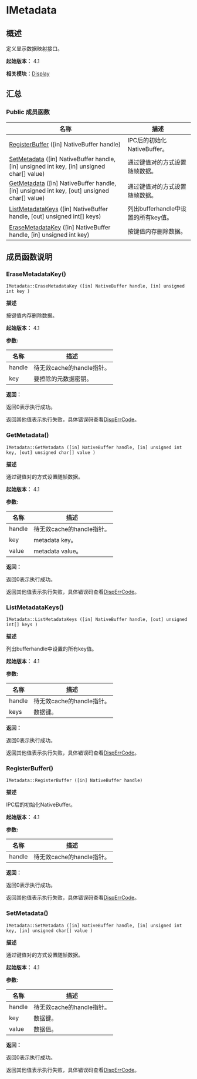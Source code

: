 # IMetadata

## 概述

定义显示数据映射接口。

**起始版本：** 4.1

**相关模块：**[Display](_display_v11.md)

## 汇总

### Public 成员函数

| 名称 | 描述 | 
| -------- | -------- |
| [RegisterBuffer](#registerbuffer) ([in] NativeBuffer handle) | IPC后的初始化NativeBuffer。 | 
| [SetMetadata](#setmetadata) ([in] NativeBuffer handle, [in] unsigned int key, [in] unsigned char[] value) | 通过键值对的方式设置随帧数据。 | 
| [GetMetadata](#getmetadata) ([in] NativeBuffer handle, [in] unsigned int key, [out] unsigned char[] value) | 通过键值对的方式设置随帧数据。 | 
| [ListMetadataKeys](#listmetadatakeys) ([in] NativeBuffer handle, [out] unsigned int[] keys) | 列出bufferhandle中设置的所有key值。 | 
| [EraseMetadataKey](#erasemetadatakey) ([in] NativeBuffer handle, [in] unsigned int key) | 按键值内存删除数据。 | 

## 成员函数说明

### EraseMetadataKey()

```
IMetadata::EraseMetadataKey ([in] NativeBuffer handle, [in] unsigned int key )
```

**描述**

按键值内存删除数据。

**起始版本：** 4.1

**参数:**

| 名称 | 描述 | 
| -------- | -------- |
| handle | 待无效cache的handle指针。 | 
| key | 要擦除的元数据密钥。 | 

**返回：**

返回0表示执行成功。

返回其他值表示执行失败，具体错误码查看[DispErrCode](_display_v10.md#disperrcode)。

### GetMetadata()

```
IMetadata::GetMetadata ([in] NativeBuffer handle, [in] unsigned int key, [out] unsigned char[] value )
```

**描述**

通过键值对的方式设置随帧数据。

**起始版本：** 4.1

**参数:**

| 名称 | 描述 | 
| -------- | -------- |
| handle | 待无效cache的handle指针。 | 
| key | metadata key。 | 
| value | metadata value。 | 

**返回：**

返回0表示执行成功。

返回其他值表示执行失败，具体错误码查看[DispErrCode](_display_v10.md#disperrcode)。

### ListMetadataKeys()

```
IMetadata::ListMetadataKeys ([in] NativeBuffer handle, [out] unsigned int[] keys )
```

**描述**

列出bufferhandle中设置的所有key值。

**起始版本：** 4.1

**参数:**

| 名称 | 描述 | 
| -------- | -------- |
| handle | 待无效cache的handle指针。 | 
| keys | 数据键。 | 

**返回：**

返回0表示执行成功。

返回其他值表示执行失败，具体错误码查看[DispErrCode](_display_v10.md#disperrcode)。

### RegisterBuffer()

```
IMetadata::RegisterBuffer ([in] NativeBuffer handle)
```

**描述**

IPC后的初始化NativeBuffer。

**起始版本：** 4.1

**参数:**

| 名称 | 描述 | 
| -------- | -------- |
| handle | 待无效cache的handle指针。 | 

**返回：**

返回0表示执行成功。

返回其他值表示执行失败，具体错误码查看[DispErrCode](_display_v10.md#disperrcode)。

### SetMetadata()

```
IMetadata::SetMetadata ([in] NativeBuffer handle, [in] unsigned int key, [in] unsigned char[] value )
```

**描述**

通过键值对的方式设置随帧数据。

**起始版本：** 4.1

**参数:**

| 名称 | 描述 | 
| -------- | -------- |
| handle | 待无效cache的handle指针。 | 
| key | 数据键。 | 
| value | 数据值。 | 

**返回：**

返回0表示执行成功。

返回其他值表示执行失败，具体错误码查看[DispErrCode](_display_v10.md#disperrcode)。
